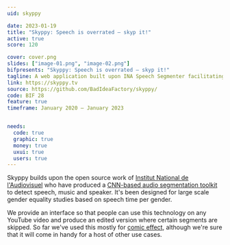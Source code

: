 ```yaml
---
uid: skyppy

date: 2023-01-19
title: "Skyppy: Speech is overrated – skyp it!"
active: true
score: 120

cover: cover.png
slides: ["image-01.png", "image-02.png"]
bifpresents: "Skyppy: Speech is overrated – skyp it!"
tagline: A web application built upon INA Speech Segmenter facilitating the skipping of certain types of audio in a video.
link: https://skyppy.tv
source: https://github.com/BadIdeaFactory/skyppy/
code: BIF 28
feature: true
timeframe: January 2020 – January 2023


needs:
  code: true
  graphic: true
  money: true
  uxui: true
  users: true
---
```


Skyppy builds upon the open source work of [Institut National de l'Audiovisuel](https://ina.fr) who have produced a [CNN-based audio segmentation toolkit](https://github.com/ina-foss/inaSpeechSegmenter) to detect speech, music and speaker. It's been designed for large scale gender equality studies based on speech time per gender. 

We provide an interface so that people can use this technology on any YouTube video and produce an edited version where certain segments are skipped. So far we've used this mostly for [comic effect](https://skyppy.tv/?#v=udVvb5giPcg&s=hqn&h=Chigusa&l=Robert), although we're sure that it will come in handy for a host of other use cases.

